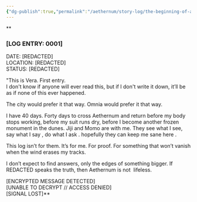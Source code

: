 ```yaml
---
{"dg-publish":true,"permalink":"/aethernum/story-log/the-beginning-of-an-end/","updated":"2025-03-24T20:54:12.214+07:00"}
---
```



**

### [LOG ENTRY: 0001]

DATE: [REDACTED]  
LOCATION: [REDACTED]  
STATUS: [REDACTED]

"This is Vera. First entry.  
I don't know if anyone will ever read this, but if I don't write it down, it’ll be as if none of this ever happened.

The city would prefer it that way. Omnia would prefer it that way.

I have 40 days. Forty days to cross Aethernum and return before my body stops working, before my suit runs dry, before I become another frozen monument in the dunes. Jiji and Momo are with me. They see what I see, say what I say , do what I ask . hopefully they can keep me sane here .  
  
This log isn’t for them. It’s for me. For proof. For something that won’t vanish when the wind erases my tracks.

I don’t expect to find answers, only the edges of something bigger. If  REDACTED speaks the truth, then Aethernum is not  lifeless.

[ENCRYPTED MESSAGE DETECTED]  
[UNABLE TO DECRYPT // ACCESS DENIED]  
[SIGNAL LOST]**
